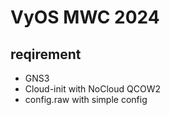 # VyOS MWC 2024

## reqirement

- GNS3
- Cloud-init with NoCloud QCOW2
- config.raw with simple config
